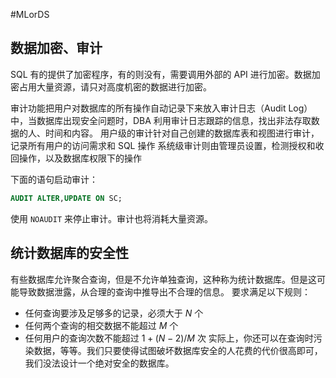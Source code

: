 #MLorDS 
## 数据加密、审计
SQL 有的提供了加密程序，有的则没有，需要调用外部的 API 进行加密。数据加密占用大量资源，请只对高度机密的数据进行加密。

审计功能把用户对数据库的所有操作自动记录下来放入审计日志（Audit Log）中，当数据库出现安全问题时，DBA 利用审计日志跟踪的信息，找出非法存取数据的人、时间和内容。
用户级的审计针对自己创建的数据库表和视图进行审计，记录所有用户的访问需求和 SQL 操作
系统级审计则由管理员设置，检测授权和收回操作，以及数据库权限下的操作

下面的语句启动审计：
```SQL
AUDIT ALTER,UPDATE ON SC;
```
使用 `NOAUDIT` 来停止审计。审计也将消耗大量资源。

## 统计数据库的安全性
有些数据库允许聚合查询，但是不允许单独查询，这种称为统计数据库。但是这可能导致数据泄露，从合理的查询中推导出不合理的信息。
要求满足以下规则：
- 任何查询要涉及足够多的记录，必须大于 $N$ 个
- 任何两个查询的相交数据不能超过 $M$ 个
- 任何用户的查询次数不能超过 $1+(N-2)/M$ 次
实际上，你还可以在查询时污染数据，等等。我们只要使得试图破坏数据库安全的人花费的代价很高即可，我们没法设计一个绝对安全的数据库。




